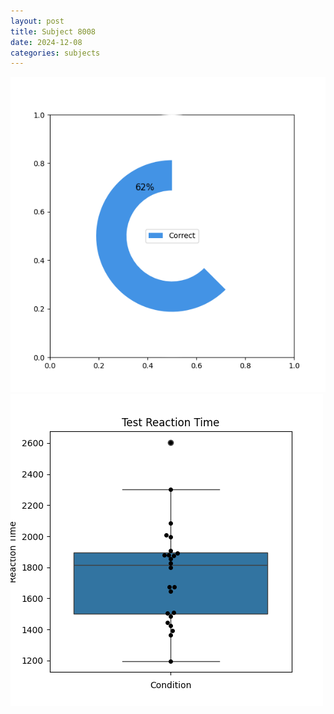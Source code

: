 ```yaml
---
layout: post
title: Subject 8008
date: 2024-12-08
categories: subjects
---
```


![](data/8008/run-4/8008_FN_acc_test.png)
![](data/8008/run-4/8008_FN_rt.png)
